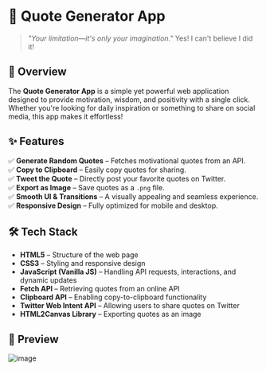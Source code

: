 # 📜 Quote Generator App  

> *"Your limitation—it's only your imagination."*
> Yes! I can't believe I did it!
> 
## 🚀 Overview  
The **Quote Generator App** is a simple yet powerful web application designed to provide motivation, wisdom, and positivity with a single click. Whether you're looking for daily inspiration or something to share on social media, this app makes it effortless!  

## ✨ Features  
✅ **Generate Random Quotes** – Fetches motivational quotes from an API.  
✅ **Copy to Clipboard** – Easily copy quotes for sharing.  
✅ **Tweet the Quote** – Directly post your favorite quotes on Twitter.  
✅ **Export as Image** – Save quotes as a `.png` file.  
✅ **Smooth UI & Transitions** – A visually appealing and seamless experience.   
✅ **Responsive Design** – Fully optimized for mobile and desktop.  

## 🛠️ Tech Stack  
- **HTML5** – Structure of the web page  
- **CSS3** – Styling and responsive design  
- **JavaScript (Vanilla JS)** – Handling API requests, interactions, and dynamic updates  
- **Fetch API** – Retrieving quotes from an online API  
- **Clipboard API** – Enabling copy-to-clipboard functionality  
- **Twitter Web Intent API** – Allowing users to share quotes on Twitter  
- **HTML2Canvas Library** – Exporting quotes as an image  

## 📸 Preview  
![image](https://github.com/user-attachments/assets/b324fa6d-89b4-42c1-b0b0-acd17a4fcd16)

